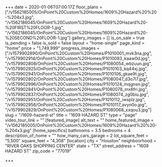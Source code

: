 +++
date = 2020-01-06T07:00:17Z
floor_plans = ["/v1562185005/OnPoint%20Custom%20Homes/1609%20Hazard%20%20-%204x3.jpg", "/v1562186045/OnPoint%20Custom%20Homes/1609%20Hazard%20-%20FIRST%20FLOOR-1.jpg", "/v1562186045/OnPoint%20Custom%20Homes/1609%20Hazard%20-%20SECOND%20FLOOR-1.jpg"]
gallery_images = []
is_on_sale = true
is_pending = false
is_sold = false
layout = "home-single"
page_kind = "home"
price = "1,749,999"
progress_images = ["/v1579902890/OnPoint%20Custom%20Homes/P1010001_mvk3na.jpg", "/v1579902914/OnPoint%20Custom%20Homes/P1010093_kaaw0d.jpg", "/v1579902808/OnPoint%20Custom%20Homes/P1080054_wbzuun.jpg", "/v1579902925/OnPoint%20Custom%20Homes/P1010103_kq44xj.jpg", "/v1579902941/OnPoint%20Custom%20Homes/P1010106_gkae9t.jpg", "/v1579902802/OnPoint%20Custom%20Homes/P1080047_d3o7l7.jpg", "/v1579902996/OnPoint%20Custom%20Homes/P1010124_mqgnsn.jpg", "/v1579902841/OnPoint%20Custom%20Homes/P1080078_mx6fri.jpg", "/v1579902837/OnPoint%20Custom%20Homes/P1080074_zg0biu.jpg", "/v1579902951/OnPoint%20Custom%20Homes/P1010112_iwsplz.jpg", "/v1579902956/OnPoint%20Custom%20Homes/P1010117_avyn0o.jpg", "/v1579902829/OnPoint%20Custom%20Homes/P1080068_xxqou3.jpg"]
slug = "/1609-hazard-st"
title = "1609 HAZARD ST"
type = "page"
video_tour_link = ""
[featured_image]
alt_text = ""
home_featured_image = "/v1562185005/OnPoint%20Custom%20Homes/1609%20Hazard%20%20-%204x3.jpg"
[home_specifics]
bathrooms = 3.5
bedrooms = 4
description_of_home = ""
how_many_cars_garage = 2
lot_square_feet = "5,500"
square_feet = "4,308"
[location]
city = "Houston"
neighboorhood = "RIVER OAKS SHOPPING CENTER"
state = "TX"
street_address = "1609 HAZARD ST"
zip_code = "77019"

+++
